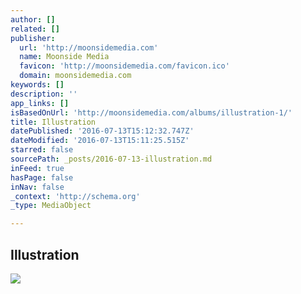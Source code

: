 ```yaml
---
author: []
related: []
publisher:
  url: 'http://moonsidemedia.com'
  name: Moonside Media
  favicon: 'http://moonsidemedia.com/favicon.ico'
  domain: moonsidemedia.com
keywords: []
description: ''
app_links: []
isBasedOnUrl: 'http://moonsidemedia.com/albums/illustration-1/'
title: Illustration
datePublished: '2016-07-13T15:12:32.747Z'
dateModified: '2016-07-13T15:11:25.515Z'
starred: false
sourcePath: _posts/2016-07-13-illustration.md
inFeed: true
hasPage: false
inNav: false
_context: 'http://schema.org'
_type: MediaObject

---
```

<article style=""><h1>Illustration</h1><img src="http://moonsidemedia.com/koken/storage/cache/images/000/191/20141231-b-wing01003,medium_large.1468291987.jpg" /></article>